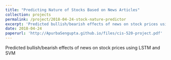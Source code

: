 ```yaml
---
title: "Predicting Nature of Stocks Based on News Articles"
collection: projects
permalink: /project/2018-04-24-stock-nature-predictor
excerpt: 'Predicted bullish/bearish effects of news on stock prices using LSTM and SVM'
date: 2018-04-24
paperurl: 'http://ApurbaSengupta.github.io/files/cis-520-project.pdf'
---
```

Predicted bullish/bearish effects of news on stock prices using LSTM and SVM
